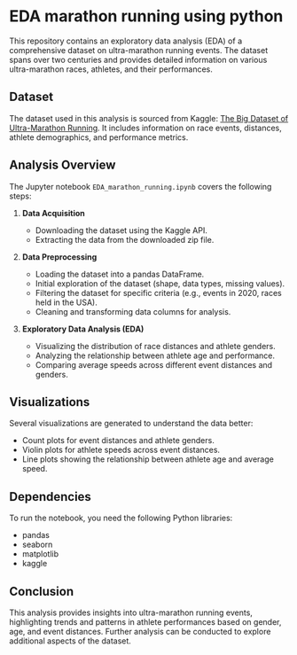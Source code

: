 # EDA marathon running using python
This repository contains an exploratory data analysis (EDA) of a comprehensive dataset on ultra-marathon running events. The dataset spans over two centuries and provides detailed information on various ultra-marathon races, athletes, and their performances.

## Dataset
The dataset used in this analysis is sourced from Kaggle: [The Big Dataset of Ultra-Marathon Running](https://www.kaggle.com/datasets/aiaiaidavid/the-big-dataset-of-ultra-marathon-running). It includes information on race events, distances, athlete demographics, and performance metrics.

## Analysis Overview
The Jupyter notebook `EDA_marathon_running.ipynb` covers the following steps:

1. **Data Acquisition**
    - Downloading the dataset using the Kaggle API.
    - Extracting the data from the downloaded zip file.

2. **Data Preprocessing**
    - Loading the dataset into a pandas DataFrame.
    - Initial exploration of the dataset (shape, data types, missing values).
    - Filtering the dataset for specific criteria (e.g., events in 2020, races held in the USA).
    - Cleaning and transforming data columns for analysis.

3. **Exploratory Data Analysis (EDA)**
    - Visualizing the distribution of race distances and athlete genders.
    - Analyzing the relationship between athlete age and performance.
    - Comparing average speeds across different event distances and genders.

## Visualizations
Several visualizations are generated to understand the data better:
- Count plots for event distances and athlete genders.
- Violin plots for athlete speeds across event distances.
- Line plots showing the relationship between athlete age and average speed.

## Dependencies
To run the notebook, you need the following Python libraries:
- pandas
- seaborn
- matplotlib
- kaggle

## Conclusion
This analysis provides insights into ultra-marathon running events, highlighting trends and patterns in athlete performances based on gender, age, and event distances. Further analysis can be conducted to explore additional aspects of the dataset.


